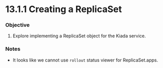 # 13.1.1 Creating a ReplicaSet


### Objective

1. Explore implementing a ReplicaSet object for the Kiada service.

### Notes

* It looks like we cannot use `rollout` status viewer for ReplicaSet.apps.
